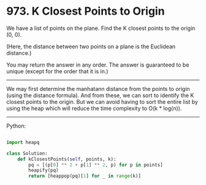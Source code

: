 # 973. K Closest Points to Origin

We have a list of points on the plane.  Find the K closest points to the origin
(0, 0).

(Here, the distance between two points on a plane is the Euclidean distance.)

You may return the answer in any order.  The answer is guaranteed to be unique
(except for the order that it is in.)

---

We may first determine the manhatann distance from the points to origin (using
the distance formula). And from these, we can sort to identify the K closest
points to the origin. But we can avoid having to sort the entire list by using
the heap which will reduce the time complexity to O(k * log(n)).

---

Python:

```python

import heapq

class Solution:
    def kClosestPoints(self, points, k):
        pq = [(p[0] ** 2 + p[1] ** 2, p) for p in points]
        heapify(pq)
        return [heappop(pq)[1] for _ in range(k)]
```

